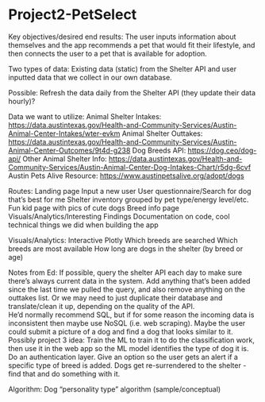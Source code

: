 # Project2-PetSelect

Key objectives/desired end results:
The user inputs information about themselves and the app recommends a pet that would fit their lifestyle, and then connects the user to a pet that is available for adoption. 

Two types of data: Existing data (static) from the Shelter API and user inputted data that we collect in our own database. 

Possible: Refresh the data daily from the Shelter API (they update their data hourly)?

Data we want to utilize:
Animal Shelter Intakes: https://data.austintexas.gov/Health-and-Community-Services/Austin-Animal-Center-Intakes/wter-evkm
Animal Shelter Outtakes:
https://data.austintexas.gov/Health-and-Community-Services/Austin-Animal-Center-Outcomes/9t4d-g238
Dog Breeds API:
https://dog.ceo/dog-api/
Other Animal Shelter Info: 
https://data.austintexas.gov/Health-and-Community-Services/Austin-Animal-Center-Dog-Intakes-Chart/r5dg-6cvf
Austin Pets Alive Resource:
https://www.austinpetsalive.org/adopt/dogs


Routes:
Landing page
Input a new user
User questionnaire/Search for dog that’s best for me 
Shelter inventory grouped by pet type/energy level/etc.
Fun kid page with pics of cute dogs
Breed info page
Visuals/Analytics/Interesting Findings
Documentation on code, cool technical things we did when building the app


Visuals/Analytics:
Interactive Plotly
Which breeds are searched
Which breeds are most available
How long are dogs in the shelter (by breed or age)



Notes from Ed:
If possible, query the shelter API each day to make sure there’s always current data in the system. Add anything that’s been added since the last time we pulled the query, and also remove anything on the outtakes list. Or we may need to just duplicate their database and translate/clean it up, depending on the quality of the API.  
He’d normally recommend SQL, but if for some reason the incoming data is inconsistent then maybe use NoSQL (i.e. web scraping).
Maybe the user could submit a picture of a dog and find a dog that looks similar to it. 
Possibly project 3 idea: Train the ML to train it to do the classification work, then use it in the web app so the ML model identifies the type of dog it is. 
Do an authentication layer. 
Give an option so the user gets an alert if a specific type of breed is added. 
Dogs get re-surrendered to the shelter - find that and do something with it. 


Algorithm:
Dog “personality type” algorithm (sample/conceptual)


